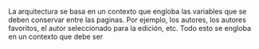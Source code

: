 La arquitectura se basa en un contexto que engloba
las variables que se deben conservar entre las paginas.
Por ejemplo, los autores, los autores favoritos, el autor
seleccionado para la edición, etc. Todo esto se engloba
en un contexto que debe ser